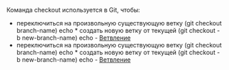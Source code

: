 Команда checkout используется в Git, чтобы:
* переключиться на произвольную существующую ветку (git checkout branch-name) echo * создать новую ветку от текущей (git checkout -b new-branch-name) echo - [Ветвление](./branch_help.md)
* переключиться на произвольную существующую ветку (git checkout branch-name) echo * создать новую ветку от текущей (git checkout -b new-branch-name) echo - [Ветвление](./branch_help.md)
